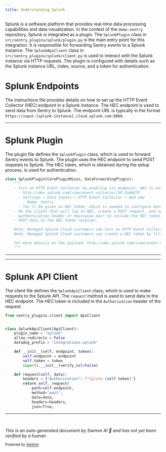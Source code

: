 ```yaml
---
title: Understanding Splunk
---
```

Splunk is a software platform that provides real-time data processing capabilities and data visualization. In the context of the `demo-sentry` repository, Splunk is integrated as a plugin. The `SplunkPlugin` class in `src/sentry_plugins/splunk/plugin.py` is the main entry point for this integration. It is responsible for forwarding Sentry events to a Splunk instance. The `SplunkApiClient` class in `src/sentry_plugins/splunk/client.py` is used to interact with the Splunk instance via HTTP requests. The plugin is configured with details such as the Splunk instance URL, index, source, and a token for authentication.

# Splunk Endpoints

The instructions file provides details on how to set up the HTTP Event Collector (HEC) endpoint in a Splunk instance. The HEC endpoint is used to send data from Sentry to Splunk. The endpoint URL is typically in the format `https://input-[splunk-instance].cloud.splunk.com:8088`.

<SwmSnippet path="/src/sentry_plugins/splunk/plugin.py" line="26">

---

# Splunk Plugin

The plugin file defines the `SplunkPlugin` class, which is used to forward Sentry events to Splunk. The plugin uses the HEC endpoint to send POST requests to Splunk. The HEC token, which is obtained during the setup process, is used for authentication.

```python
class SplunkPlugin(CorePluginMixin, DataForwardingPlugin):
    """
    - Turn on HTTP Event Collector by enabling its endpoint. HEC is not enabled by default.
      - http://dev.splunk.com/view/event-collector/SP-CAAAE7F
      - Settings > Data Inputs > HTTP Event Collector > Add new
        - Name: Sentry
      - You'll be given an HEC token, which is needed to configure Sentry.
    - On the client that will log to HEC, create a POST request, and set its
      authentication header or key/value pair to include the HEC token.
    - POST data to the HEC token receiver.

    Note: Managed Splunk Cloud customers can turn on HTTP Event Collector by filing a request ticket with Splunk Support.
    Note: Managed Splunk Cloud customers can create a HEC token by filing a request ticket with Splunk Support.

    For more details on the payload: http://dev.splunk.com/view/event-collector/SP-CAAAE6M
    """
```

---

</SwmSnippet>

<SwmSnippet path="/src/sentry_plugins/splunk/client.py" line="1">

---

# Splunk API Client

The client file defines the `SplunkApiClient` class, which is used to make requests to the Splunk API. The `request` method is used to send data to the HEC endpoint. The HEC token is included in the `Authorization` header of the request.

```python
from sentry_plugins.client import ApiClient


class SplunkApiClient(ApiClient):
    plugin_name = "splunk"
    allow_redirects = False
    datadog_prefix = "integrations.splunk"

    def __init__(self, endpoint, token):
        self.endpoint = endpoint
        self.token = token
        super().__init__(verify_ssl=False)

    def request(self, data):
        headers = {"Authorization": f"Splunk {self.token}"}
        return self._request(
            path=self.endpoint,
            method="post",
            data=data,
            headers=headers,
            json=True,
```

---

</SwmSnippet>

&nbsp;

*This is an auto-generated document by Swimm AI 🌊 and has not yet been verified by a human*

<SwmMeta version="3.0.0" repo-id="Z2l0aHViJTNBJTNBZGVtby1zZW50cnklM0ElM0Fzd2ltbWlv" repo-name="demo-sentry"><sup>Powered by [Swimm](/)</sup></SwmMeta>

